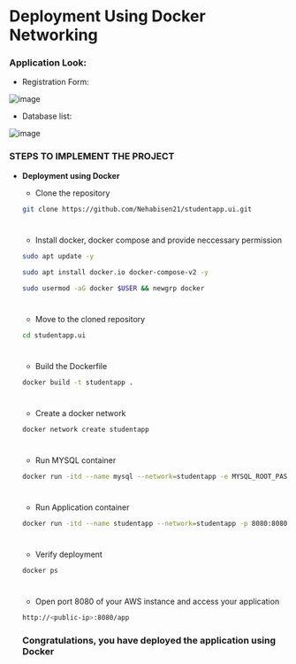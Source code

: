 # Deployment Using Docker Networking

### Application Look:
- Registration Form:

![image](https://github.com/user-attachments/assets/fb9be423-c450-4d4e-b798-8c926928f626)

- Database list:

![image](https://github.com/user-attachments/assets/00346361-c4b6-41ac-a38f-0bc7150819f2)

### STEPS TO IMPLEMENT THE PROJECT
- **<p id="Docker">Deployment using Docker</p>**
  - Clone the repository
  ```bash
  git clone https://github.com/Nehabisen21/studentapp.ui.git
  ```
  #
  - Install docker, docker compose and provide neccessary permission
  ```bash
  sudo apt update -y

  sudo apt install docker.io docker-compose-v2 -y

  sudo usermod -aG docker $USER && newgrp docker
  ``` 
  #
  - Move to the cloned repository
  ```bash
  cd studentapp.ui
  ```
  #
  - Build the Dockerfile
  ```bash
  docker build -t studentapp .
  ```
  #
  - Create a docker network
  ```bash
  docker network create studentapp
  ```
  #
  - Run MYSQL container
  ```bash
  docker run -itd --name mysql --network=studentapp -e MYSQL_ROOT_PASSWORD=root -e MYSQL_DATABASE=studentapp -v "$(pwd)/student.sql":/docker-entrypoint-initdb.d/init.sql  mysql
  ```
  #
  - Run Application container
  ```bash
  docker run -itd --name studentapp --network=studentapp -p 8080:8080 studentapp
  ```
  #
  - Verify deployment
  ```bash
  docker ps
  ```
  # 
  - Open port 8080 of your AWS instance and access your application
  ```bash
  http://<public-ip>:8080/app
  ```
  ### Congratulations, you have deployed the application using Docker 
